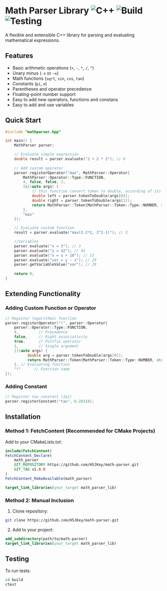 # Math Parser Library ![C++](https://img.shields.io/badge/C++-23-blue.svg) ![Build](https://img.shields.io/badge/Build-CMake-yellow.svg) ![Testing](https://img.shields.io/badge/Testing-CTest-green.svg)

A flexible and extensible C++ library for parsing and evaluating mathematical expressions.

## Features

- Basic arithmetic operations (`+`, `-`, `*`, `/`, `^`)
- Unary minus (`-x` or `~x`)
- Math functions (`sqrt`, `sin`, `cos`, `tan`)
- Constants (`pi`, `e`)
- Parentheses and operator precedence
- Floating-point number support
- Easy to add new operators, functions and constans
- Easy to add and use variables

## Quick Start

```cpp
#include "mathparser.hpp"

int main() {
    MathParser parser;

    // Evaluate simple expression
    double result = parser.evaluate("2 + 2 * 2"); // 6
    
    // Add custom operator
    parser.registerOperator("max", MathParser::Operator{
        MathParser::Operator::Type::FUNCTION, 
        4, false, false, 2,
        [&](auto args) {
            // this function convert token to double, according of its type
            double left = parser.tokenToDouble(args[0]); 
            double right = parser.tokenToDouble(args[1]);
            return MathParser::Token{MathParser::Token::Type::NUMBER, std::max(left, right)}; 
        },
        "max"
    });

    // Evaluate custom function
    result = parser.evaluate("max(2-2*2, 2^2-1)"); // 3

    //Variables
    parser.evaluate("x = 3"); // 3
    parser.evaluate("y = 42"); // 42
    parser.evaluate("x = x + 10"); // 13
    parser.evaluate("var = y - x"); // 29
    parser.getVariableValue("var"); // 29
    
    return 0;
}
```

## Extending Functionality

### Adding Custom Function or Operator
```cpp
// Register logarithmic function
parser.registerOperator("!", parser::Operator{
    parser::Operator::Type::FUNCTION,
    4,         // Precedence
    false,     // Right associativity
    true,      // Postfix operator
    1,         // Single argument
    [](auto args) {
          double arg = parser.tokenToDouble(args[0]);
          return MathParser::Token{MathParser::Token::Type::NUMBER, std::tgamma(arg+1)};
    }, // Evaluating function
    "!"      // Function name
});
```

### Adding Constant
```cpp
// Register tau constant (2pi)
parser.registerConstant("tau", 6.28318);
```

## Installation

### Method 1: FetchContent (Recommended for CMake Projects)

Add to your CMakeLists.txt:
```cmake
include(FetchContent)
FetchContent_Declare(
    math_parser
    GIT_REPOSITORY https://github.com/H5JKey/math-parser.git
    GIT_TAG v1.0.0
)
FetchContent_MakeAvailable(math_parser)

target_link_libraries(your_target math_parser_lib)
```

### Method 2: Manual Inclusion

1. Clone repository:
```bash
git clone https://github.com/H5JKey/math-parser.git
```

2. Add to your project:
```cmake
add_subdirectory(path/to/math-parser)
target_link_libraries(your_target math_parser_lib)
```


## Testing

To run tests:
```bash
cd build
ctest
```
